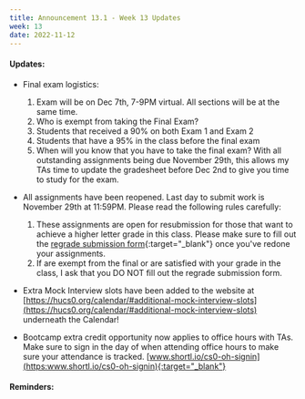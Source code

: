 ```yaml
---
title: Announcement 13.1 - Week 13 Updates
week: 13
date: 2022-11-12
---
```


#### Updates:

* Final exam logistics:
  1. Exam will be on Dec 7th, 7-9PM virtual. All sections will be at the same time.
  1. Who is exempt from taking the Final Exam?
    1. Students that received a 90% on both Exam 1 and Exam 2
    1. Students that have a 95% in the class before the final exam
  1. When will you know that you have to take the final exam?
    With all outstanding assignments being due November 29th, this allows my TAs time to update the gradesheet before Dec 2nd to give you time to study for the exam.

* All assignments have been reopened. Last day to submit work is November 29th at 11:59PM. Please read the following rules carefully:
  1. These assignments are open for resubmission for those that want to achieve a higher letter grade in this class. Please make sure to fill out the [regrade submission form](http://www.shortl.io/cs0-grading-request-form){:target="_blank"} once you've redone your assignments.
  1. If are exempt from the final or are satisfied with your grade in the class, I ask that you DO NOT fill out the regrade submission form.


* Extra Mock Interview slots have been added to the website at [https://hucs0.org/calendar/#additional-mock-interview-slots](https://hucs0.org/calendar/#additional-mock-interview-slots) underneath the Calendar!

* Bootcamp extra credit opportunity now applies to office hours with TAs.
Make sure to sign in the day of when attending office hours to make sure your attendance is tracked. [www.shortl.io/cs0-oh-signin](https:www.shortl.io/cs0-oh-signin){:target="_blank"}

#### Reminders:

